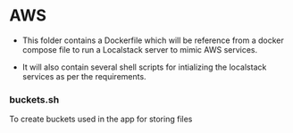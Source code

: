# AWS

-  This folder contains a Dockerfile which will be reference from a docker compose file to run a Localstack server to mimic AWS services.

-  It will also contain several shell scripts for intializing the localstack services as per the requirements.

### buckets.sh

To create buckets used in the app for storing files
